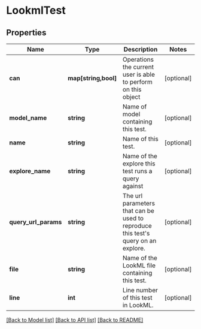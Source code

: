 # LookmlTest

## Properties
Name | Type | Description | Notes
------------ | ------------- | ------------- | -------------
**can** | **map[string,bool]** | Operations the current user is able to perform on this object | [optional] 
**model_name** | **string** | Name of model containing this test. | [optional] 
**name** | **string** | Name of this test. | [optional] 
**explore_name** | **string** | Name of the explore this test runs a query against | [optional] 
**query_url_params** | **string** | The url parameters that can be used to reproduce this test&#39;s query on an explore. | [optional] 
**file** | **string** | Name of the LookML file containing this test. | [optional] 
**line** | **int** | Line number of this test in LookML. | [optional] 

[[Back to Model list]](../README.md#documentation-for-models) [[Back to API list]](../README.md#documentation-for-api-endpoints) [[Back to README]](../README.md)


